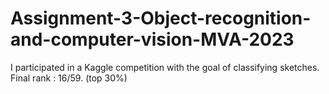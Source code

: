 # Assignment-3-Object-recognition-and-computer-vision-MVA-2023

I participated in a Kaggle competition with the goal of classifying sketches. \
Final rank : 16/59. (top 30%)
